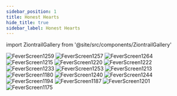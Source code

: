 ```yaml
---
sidebar_position: 1
title: Honest Hearts
hide_title: true
sidebar_label: Honest Hearts
---
```


import ZiontrailGallery from '@site/src/components/ZiontrailGallery'

<ZiontrailGallery />

![FeverScreen1259](https://github.com/user-attachments/assets/50f9e973-cbc3-49b6-8703-d4e33cebc246)
![FeverScreen1257](https://github.com/user-attachments/assets/515aa9f5-fa50-4168-9f13-bc0e9da068d9)
![FeverScreen1264](https://github.com/user-attachments/assets/1dc71f60-f70b-4e9b-a2c3-a3b083e9ca45)
![FeverScreen1215](https://github.com/user-attachments/assets/4b175d22-214a-49cb-99e5-053931999f17)
![FeverScreen1220](https://github.com/user-attachments/assets/5b4a2762-6a03-49c0-9f28-b8a2892564b5)
![FeverScreen1222](https://github.com/user-attachments/assets/f564d758-556f-4a03-ac7e-1ad0abafce0d)
![FeverScreen1233](https://github.com/user-attachments/assets/ba0dd74e-76ba-4bfc-9619-d1b3249fa036)
![FeverScreen1253](https://github.com/user-attachments/assets/b59980a0-6ae4-4c02-ba69-d3acdb8d10bd)
![FeverScreen1213](https://github.com/user-attachments/assets/8d82acb1-6cbd-40ac-85fd-8f91d843c3fa)
![FeverScreen1180](https://github.com/user-attachments/assets/ec243a75-d415-473d-bbd8-f14ea4f3143c)
![FeverScreen1240](https://github.com/user-attachments/assets/ad8f8407-7445-48fe-b251-bb77f3314dd4)
![FeverScreen1244](https://github.com/user-attachments/assets/4e88d33c-80ed-4339-bcf1-ad591f2f2d98)
![FeverScreen1194](https://github.com/user-attachments/assets/1ffb0fcc-c4bc-470a-b094-45ea75ea5755)
![FeverScreen1187](https://github.com/user-attachments/assets/d7f04ab4-2829-4487-b7e6-b1be9a7c6ca0)
![FeverScreen1201](https://github.com/user-attachments/assets/85a9154b-3637-45cb-b7c3-4395a6c4bc04)
![FeverScreen1175](https://github.com/user-attachments/assets/523300bb-723b-4d1e-8584-cace343b57c3)
